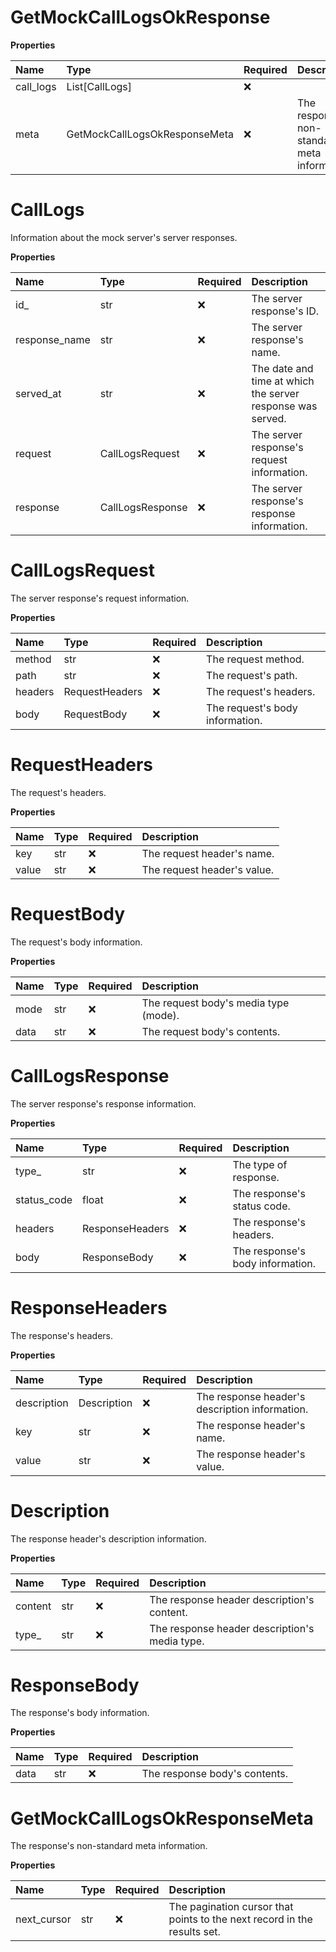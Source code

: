 # GetMockCallLogsOkResponse

**Properties**

| Name      | Type                          | Required | Description                                   |
| :-------- | :---------------------------- | :------- | :-------------------------------------------- |
| call_logs | List[CallLogs]                | ❌       |                                               |
| meta      | GetMockCallLogsOkResponseMeta | ❌       | The response's non-standard meta information. |

# CallLogs

Information about the mock server's server responses.

**Properties**

| Name          | Type             | Required | Description                                                |
| :------------ | :--------------- | :------- | :--------------------------------------------------------- |
| id\_          | str              | ❌       | The server response's ID.                                  |
| response_name | str              | ❌       | The server response's name.                                |
| served_at     | str              | ❌       | The date and time at which the server response was served. |
| request       | CallLogsRequest  | ❌       | The server response's request information.                 |
| response      | CallLogsResponse | ❌       | The server response's response information.                |

# CallLogsRequest

The server response's request information.

**Properties**

| Name    | Type           | Required | Description                     |
| :------ | :------------- | :------- | :------------------------------ |
| method  | str            | ❌       | The request method.             |
| path    | str            | ❌       | The request's path.             |
| headers | RequestHeaders | ❌       | The request's headers.          |
| body    | RequestBody    | ❌       | The request's body information. |

# RequestHeaders

The request's headers.

**Properties**

| Name  | Type | Required | Description                 |
| :---- | :--- | :------- | :-------------------------- |
| key   | str  | ❌       | The request header's name.  |
| value | str  | ❌       | The request header's value. |

# RequestBody

The request's body information.

**Properties**

| Name | Type | Required | Description                           |
| :--- | :--- | :------- | :------------------------------------ |
| mode | str  | ❌       | The request body's media type (mode). |
| data | str  | ❌       | The request body's contents.          |

# CallLogsResponse

The server response's response information.

**Properties**

| Name        | Type            | Required | Description                      |
| :---------- | :-------------- | :------- | :------------------------------- |
| type\_      | str             | ❌       | The type of response.            |
| status_code | float           | ❌       | The response's status code.      |
| headers     | ResponseHeaders | ❌       | The response's headers.          |
| body        | ResponseBody    | ❌       | The response's body information. |

# ResponseHeaders

The response's headers.

**Properties**

| Name        | Type        | Required | Description                                    |
| :---------- | :---------- | :------- | :--------------------------------------------- |
| description | Description | ❌       | The response header's description information. |
| key         | str         | ❌       | The response header's name.                    |
| value       | str         | ❌       | The response header's value.                   |

# Description

The response header's description information.

**Properties**

| Name    | Type | Required | Description                                   |
| :------ | :--- | :------- | :-------------------------------------------- |
| content | str  | ❌       | The response header description's content.    |
| type\_  | str  | ❌       | The response header description's media type. |

# ResponseBody

The response's body information.

**Properties**

| Name | Type | Required | Description                   |
| :--- | :--- | :------- | :---------------------------- |
| data | str  | ❌       | The response body's contents. |

# GetMockCallLogsOkResponseMeta

The response's non-standard meta information.

**Properties**

| Name        | Type | Required | Description                                                              |
| :---------- | :--- | :------- | :----------------------------------------------------------------------- |
| next_cursor | str  | ❌       | The pagination cursor that points to the next record in the results set. |
